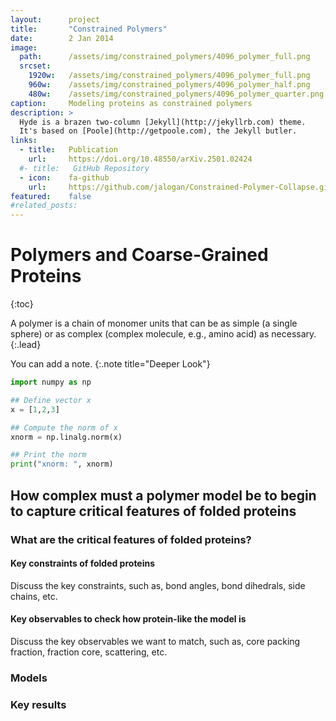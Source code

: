 ```yaml
---
layout:      project
title:       "Constrained Polymers"
date:        2 Jan 2014
image:
  path:      /assets/img/constrained_polymers/4096_polymer_full.png
  srcset:
    1920w:   /assets/img/constrained_polymers/4096_polymer_full.png
    960w:    /assets/img/constrained_polymers/4096_polymer_half.png
    480w:    /assets/img/constrained_polymers/4096_polymer_quarter.png
caption:     Modeling proteins as constrained polymers
description: >
  Hyde is a brazen two-column [Jekyll](http://jekyllrb.com) theme.
  It's based on [Poole](http://getpoole.com), the Jekyll butler.
links:
  - title:   Publication
    url:     https://doi.org/10.48550/arXiv.2501.02424
  #- title:   GitHub Repository
  - icon:    fa-github
    url:     https://github.com/jalogan/Constrained-Polymer-Collapse.git
featured:    false
#related_posts: 
---
```


# Polymers and Coarse-Grained Proteins

{:toc}

A polymer is a chain of monomer units that can be as simple (a single sphere) or as complex (complex molecule, e.g., amino acid) as necessary. 
{:.lead}

You can add a note.
{:.note title="Deeper Look"}

~~~python
import numpy as np

## Define vector x
x = [1,2,3]

## Compute the norm of x
xnorm = np.linalg.norm(x)

## Print the norm
print("xnorm: ", xnorm)
~~~

## How complex must a polymer model be to begin to capture critical features of folded proteins 

### What are the critical features of folded proteins?

#### Key constraints of folded proteins
Discuss the key constraints, such as, bond angles, bond dihedrals, side chains, etc. 
#### Key observables to check how protein-like the model is
Discuss the key observables we want to match, such as, core packing fraction, fraction core, scattering, etc. 

### Models



### Key results